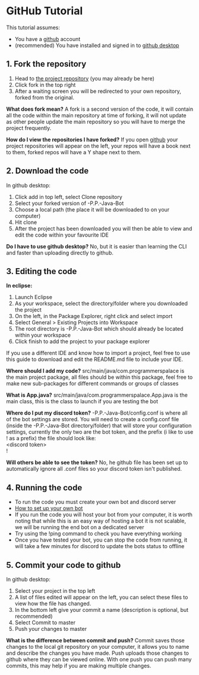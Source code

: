 # GitHub Tutorial

This tutorial assumes:
- You have a [github](https://github.com/) account 
- (recommended) You have installed and signed in to [github desktop](https://desktop.github.com/)

## 1. Fork the repository
1. Head to [the project repository](https://github.com/dkantereivin/-P.P.-Java-Bot) (you may already be here)
2. Click fork in the top right
3. After a waiting screen you will be redirected to your own repository, forked from the original.

__What does fork mean?__
A fork is a second version of the code, it will contain all the code within the main repository at time of forking, it will not update as other people update the main repository so you will have to merge the project frequently.

__How do I view the repositories I have forked?__
If you open [github](https://github.com/) your project repositories will appear on the left, your repos will have a book next to them, forked repos will have a Y shape next to them.

## 2. Download the code
In github desktop:
1. Click add in top left, select Clone repository
2. Select your forked version of -P.P.-Java-Bot
3. Choose a local path (the place it will be downloaded to on your computer)
4. Hit clone
5. After the project has been downloaded you will then be able to view and edit the code within your favourite IDE

__Do I have to use github desktop?__
No, but it is easier than learning the CLI and faster than uploading directly to github.

## 3. Editing the code
__In eclipse:__
1. Launch Eclipse
2. As your workspace, select the directory/folder where you downloaded the project
3. On the left, in the Package Explorer, right click and select import
4. Select General > Existing Projects into Workspace
5. The root directory is -P.P.-Java-Bot which should already be located within your workspace
6. Click finish to add the project to your package explorer

If you use a different IDE and know how to import a project, feel free to use this guide to download and edit the README.md file to include your IDE.

__Where should I add my code?__ src/main/java/com.programmerspalace is the main project package, all files should be within this package, feel free to make new sub-packages for different commands or groups of classes

__What is App.java?__ src/main/java/com.programmerspalace.App.java is the main class, this is the class to launch if you are testing the bot

__Where do I put my discord token?__ -P.P.-Java-Bot/config.conf is where all of the bot settings are stored. You will need to create a config.conf file (inside the -P.P.-Java-Bot directory/folder) that will store your configuration settings, currently the only two are the bot token, and the prefix (i like to use ! as a prefix) the file should look like:
	<br>\<discord token\>
    <br>!
    
__Will others be able to see the token?__ No, he github file has been set up to automatically ignore all .conf files so your discord token isn't published.

## 4. Running the code
- To run the code you must create your own bot and discord server
- [How to set up your own bot](https://discordpy.readthedocs.io/en/latest/discord.html)
- If you run the code you will host your bot from your computer, it is worth noting that while this is an easy way of hosting a bot it is not scalable, we will be running the end bot on a dedicated server
- Try using the !ping command to check you have everything working
- Once you have tested your bot, you can stop the code from running, it will take a few minutes for discord to update the bots status to offline

## 5. Commit your code to github
In github desktop:
1. Select your project in the top left
2. A list of files edited will appear on the left, you can select these files to view how the file has changed.
3. In the bottom left give your commit a name (description is optional, but recommended)
4. Select Commit to master
5. Push your changes to master

__What is the difference between commit and push?__ Commit saves those changes to the local git repository on your computer, it allows you to name and describe the changes you have made. Push uploads those changes to github where they can be viewed online. With one push you can push many commits, this may help if you are making multiple changes.
